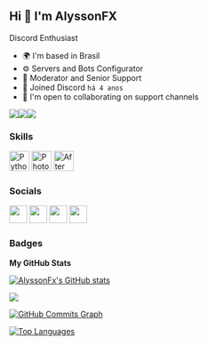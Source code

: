 Hi 👋 I'm AlyssonFX
--------
Discord Enthusiast

* 🌍  I'm based in Brasil
* ⚙️ Servers and Bots Configurator
* 🔦 Moderator and Senior Support
* 🚕 Joined Discord `há 4 anos`
* 🤝  I'm open to collaborating on support channels

<a href="https://www.twitter.com/rodriguezfx_" target="_blank" rel="noreferrer"><img
src="https://img.shields.io/twitter/follow/rodriguezfx_?logo=twitter&style=for-the-badge&color=0891b2&labelColor=1c1917"
/></a><a href="https://www.github.com/AlyssonFx" target="_blank" rel="noreferrer"><img
src="https://img.shields.io/github/followers/AlyssonFx?logo=github&style=for-the-badge&color=0891b2&labelColor=1c1917" /></a><a href="https://www.twitch.tv/alyssonfx_" target="_blank" rel="noreferrer"><img
src="https://img.shields.io/twitch/status/alyssonfx_?logo=twitchsx&style=for-the-badge&color=0891b2&labelColor=1c1917&label=TWITCH+STATUS" /></a>

### Skills

<p align="left">
<a href="https://www.python.org/" target="_blank" rel="noreferrer"><img src="https://raw.githubusercontent.com/danielcranney/readme-generator/main/public/icons/skills/python-colored.svg" width="36" height="36" alt="Python" /></a>
<a href="https://www.adobe.com/uk/products/photoshop.html" target="_blank" rel="noreferrer"><img src="https://raw.githubusercontent.com/danielcranney/readme-generator/main/public/icons/skills/photoshop-colored-dark.svg" width="36" height="36" alt="Photoshop" /></a>
<a href="https://www.adobe.com/uk/products/aftereffects.html" target="_blank" rel="noreferrer"><img src="https://raw.githubusercontent.com/danielcranney/readme-generator/main/public/icons/skills/aftereffects-colored-dark.svg" width="36" height="36" alt="After Effects" /></a>
</p>

### Socials

<p align="left"> <a href="https://discord.com/users/AlyssonFx" target="_blank" rel="noreferrer"><img src="https://raw.githubusercontent.com/danielcranney/readme-generator/main/public/icons/socials/discord.svg" width="32" height="32" /></a> <a href="https://www.github.com/AlyssonFx" target="_blank" rel="noreferrer"><img src="https://raw.githubusercontent.com/danielcranney/readme-generator/main/public/icons/socials/github-dark.svg" width="32" height="32" /></a> <a href="https://www.twitter.com/rodriguezfx_" target="_blank" rel="noreferrer"><img src="https://raw.githubusercontent.com/danielcranney/readme-generator/main/public/icons/socials/twitter.svg" width="32" height="32" /></a> <a href="https://www.twitch.tv/alyssonfx_" target="_blank" rel="noreferrer"><img src="https://raw.githubusercontent.com/danielcranney/readme-generator/main/public/icons/socials/twitch.svg" width="32" height="32" /></a></p>

### Badges

<b>My GitHub Stats</b>

<a href="http://www.github.com/AlyssonFx"><img src="https://github-readme-stats.vercel.app/api?username=AlyssonFx&show_icons=true&hide=prs,issues,&count_private=true&title_color=0891b2&text_color=ffffff&icon_color=0891b2&bg_color=1c1917&hide_border=true&show_icons=true" alt="AlyssonFx's GitHub stats" /></a>

<a href="http://www.github.com/AlyssonFx"><img src="https://github-readme-streak-stats.herokuapp.com/?user=AlyssonFx&stroke=ffffff&background=1c1917&ring=0891b2&fire=0891b2&currStreakNum=ffffff&currStreakLabel=0891b2&sideNums=ffffff&sideLabels=ffffff&dates=ffffff&hide_border=true" /></a>

<a href="http://www.github.com/AlyssonFx"><img src="https://activity-graph.herokuapp.com/graph?username=AlyssonFx&bg_color=1c1917&color=ffffff&line=0891b2&point=ffffff&area_color=1c1917&area=true&hide_border=true&custom_title=GitHub%20Commits%20Graph" alt="GitHub Commits Graph" /></a>

<a href="https://github.com/AlyssonFx" align="left"><img src="https://github-readme-stats.vercel.app/api/top-langs/?username=AlyssonFx&langs_count=10&title_color=0891b2&text_color=ffffff&icon_color=0891b2&bg_color=1c1917&hide_border=true&locale=en&custom_title=Top%20%Languages" alt="Top Languages" /></a>

